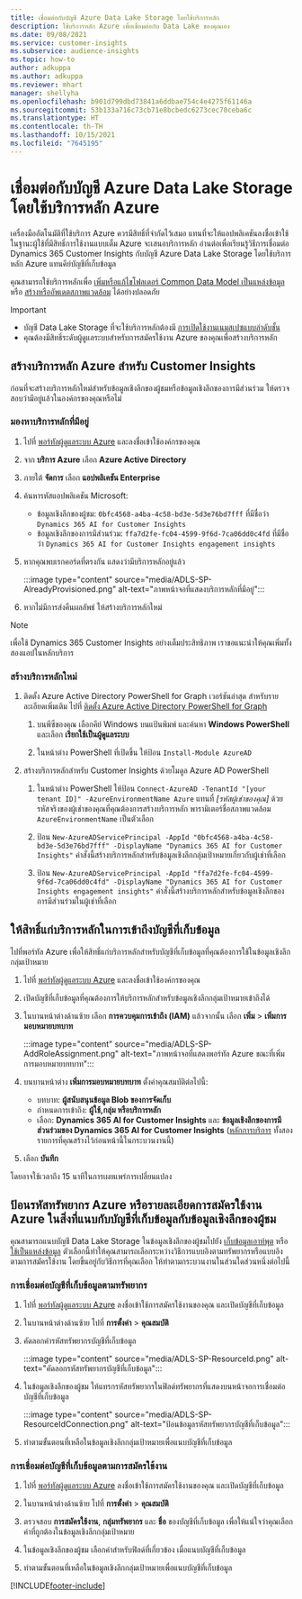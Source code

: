 ```yaml
---
title: เชื่อมต่อกับบัญชี Azure Data Lake Storage โดยใช้บริการหลัก
description: ใช้บริการหลัก Azure เพื่อเชื่อมต่อกับ Data Lake ของคุณเอง
ms.date: 09/08/2021
ms.service: customer-insights
ms.subservice: audience-insights
ms.topic: how-to
author: adkuppa
ms.author: adkuppa
ms.reviewer: mhart
manager: shellyha
ms.openlocfilehash: b901d799dbd73841a6ddbae754c4e4275f61146a
ms.sourcegitcommit: 53b133a716c73cb71e8bcbedc6273cec70ceba6c
ms.translationtype: HT
ms.contentlocale: th-TH
ms.lasthandoff: 10/15/2021
ms.locfileid: "7645195"
---
```

# <a name="connect-to-an-azure-data-lake-storage-account-by-using-an-azure-service-principal"></a>เชื่อมต่อกับบัญชี Azure Data Lake Storage โดยใช้บริการหลัก Azure

เครื่องมืออัตโนมัติที่ใช้บริการ Azure ควรมีสิทธิ์ที่จำกัดไว้เสมอ แทนที่จะให้แอปพลิเคชันลงชื่อเข้าใช้ในฐานะผู้ใช้ที่มีสิทธิ์การใช้งานแบบเต็ม Azure จะเสนอบริการหลัก อ่านต่อเพื่อเรียนรู้วิธีการเชื่อมต่อ Dynamics 365 Customer Insights กับบัญชี Azure Data Lake Storage โดยใช้บริการหลัก Azure แทนคีย์บัญชีที่เก็บข้อมูล 

คุณสามารถใช้บริการหลักเพื่อ [เพิ่มหรือแก้ไขโฟลเดอร์ Common Data Model เป็นแหล่งข้อมูล](connect-common-data-model.md) หรือ [สร้างหรืออัพเดตสภาพแวดล้อม](create-environment.md) ได้อย่างปลอดภัย

> [!IMPORTANT]
> - บัญชี Data Lake Storage ที่จะใช้บริการหลักต้องมี [การเปิดใช้งานเนมสเปซแบบลำดับชั้น](/azure/storage/blobs/data-lake-storage-namespace)
> - คุณต้องมีสิทธิ์ระดับผู้ดูแลระบบสำหรับการสมัครใช้งาน Azure ของคุณเพื่อสร้างบริการหลัก

## <a name="create-an-azure-service-principal-for-customer-insights"></a>สร้างบริการหลัก Azure สำหรับ Customer Insights

ก่อนที่จะสร้างบริการหลักใหม่สำหรับข้อมูลเชิงลึกของผู้ชมหรือข้อมูลเชิงลึกของการมีส่วนร่วม ให้ตรวจสอบว่ามีอยู่แล้วในองค์กรของคุณหรือไม่

### <a name="look-for-an-existing-service-principal"></a>มองหาบริการหลักที่มีอยู่

1. ไปที่ [พอร์ทัลผู้ดูแลระบบ Azure](https://portal.azure.com) และลงชื่อเข้าใช้องค์กรของคุณ

2. จาก **บริการ Azure** เลือก **Azure Active Directory**

3. ภายใต้ **จัดการ** เลือก **แอปพลิเคชัน Enterprise**

4. ค้นหารหัสแอปพลิเคชัน Microsoft:
   - ข้อมูลเชิงลึกของผู้ชม: `0bfc4568-a4ba-4c58-bd3e-5d3e76bd7fff` ที่มีชื่อว่า `Dynamics 365 AI for Customer Insights`
   - ข้อมูลเชิงลึกของการมีส่วนร่วม: `ffa7d2fe-fc04-4599-9f6d-7ca06dd0c4fd` ที่มีชื่อว่า `Dynamics 365 AI for Customer Insights engagement insights`

5. หากคุณพบเรกคอร์ดที่ตรงกัน แสดงว่ามีบริการหลักอยู่แล้ว 
   
   :::image type="content" source="media/ADLS-SP-AlreadyProvisioned.png" alt-text="ภาพหน้าจอที่แสดงบริการหลักที่มีอยู่":::
   
6. หากไม่มีการส่งคืนผลลัพธ์ ให้สร้างบริการหลักใหม่

>[!NOTE]
>เพื่อใช้ Dynamics 365 Customer Insights อย่างเต็มประสิทธิภาพ เราขอแนะนำให้คุณเพิ่มทั้งสองแอปในหลักบริการ

### <a name="create-a-new-service-principal"></a>สร้างบริการหลักใหม่

1. ติดตั้ง Azure Active Directory PowerShell for Graph เวอร์ชันล่าสุด สำหรับรายละเอียดเพิ่มเติม ไปที่ [ติดตั้ง Azure Active Directory PowerShell for Graph](/powershell/azure/active-directory/install-adv2)

   1. บนพีซีของคุณ เลือกคีย์ Windows บนแป้นพิมพ์ และค้นหา **Windows PowerShell** และเลือก **เรียกใช้เป็นผู้ดูแลระบบ**
   
   1. ในหน้าต่าง PowerShell ที่เปิดขึ้น ให้ป้อน `Install-Module AzureAD`

2. สร้างบริการหลักสำหรับ Customer Insights ด้วยโมดูล Azure AD PowerShell

   1. ในหน้าต่าง PowerShell ให้ป้อน `Connect-AzureAD -TenantId "[your tenant ID]" -AzureEnvironmentName Azure` แทนที่ *[รหัสผู้เช่าของคุณ]* ด้วยรหัสจริงของผู้เช่าของคุณที่คุณต้องการสร้างบริการหลัก พารามิเตอร์ชื่อสภาพแวดล้อม `AzureEnvironmentName` เป็นตัวเลือก
  
   1. ป้อน `New-AzureADServicePrincipal -AppId "0bfc4568-a4ba-4c58-bd3e-5d3e76bd7fff" -DisplayName "Dynamics 365 AI for Customer Insights"` คำสั่งนี้สร้างบริการหลักสำหรับข้อมูลเชิงลึกกลุ่มเป้าหมายเกี่ยวกับผู้เช่าที่เลือก 

   1. ป้อน `New-AzureADServicePrincipal -AppId "ffa7d2fe-fc04-4599-9f6d-7ca06dd0c4fd" -DisplayName "Dynamics 365 AI for Customer Insights engagement insights"` คำสั่งนี้สร้างบริการหลักสำหรับข้อมูลเชิงลึกของการมีส่วนร่วมในผู้เช่าที่เลือก

## <a name="grant-permissions-to-the-service-principal-to-access-the-storage-account"></a>ให้สิทธิ์แก่บริการหลักในการเข้าถึงบัญชีที่เก็บข้อมูล

ไปที่พอร์ทัล Azure เพื่อให้สิทธิ์แก่บริการหลักสำหรับบัญชีที่เก็บข้อมูลที่คุณต้องการใช้ในข้อมูลเชิงลึกกลุ่มเป้าหมาย

1. ไปที่ [พอร์ทัลผู้ดูแลระบบ Azure](https://portal.azure.com) และลงชื่อเข้าใช้องค์กรของคุณ

1. เปิดบัญชีที่เก็บข้อมูลที่คุณต้องการให้บริการหลักสำหรับข้อมูลเชิงลึกกลุ่มเป้าหมายเข้าถึงได้

1. ในบานหน้าต่างด้านซ้าย เลือก **การควบคุมการเข้าถึง (IAM)** แล้วจากนั้น เลือก **เพิ่ม** > **เพิ่มการมอบหมายบทบาท**

   :::image type="content" source="media/ADLS-SP-AddRoleAssignment.png" alt-text="ภาพหน้าจอที่แสดงพอร์ทัล Azure ขณะที่เพิ่มการมอบหมายบทบาท":::

1. บนบานหน้าต่าง **เพิ่มการมอบหมายบทบาท** ตั้งค่าคุณสมบัติต่อไปนี้:
   - บทบาท: **ผู้สนับสนุนข้อมูล Blob ของการจัดเก็บ**
   - กำหนดการเข้าถึง: **ผู้ใช้,กลุ่ม หรือบริการหลัก**
   - เลือก: **Dynamics 365 AI for Customer Insights** และ **ข้อมูลเชิงลึกของการมีส่วนร่วมของ Dynamics 365 AI for Customer Insights** ([หลักการบริการ](#create-a-new-service-principal) ทั้งสองรายการที่คุณสร้างไว้ก่อนหน้านี้ในกระบวนงานนี้)

1.  เลือก **บันทึก**

โดยอาจใช้เวลาถึง 15 นาทีในการเผยแพร่การเปลี่ยนแปลง

## <a name="enter-the-azure-resource-id-or-the-azure-subscription-details-in-the-storage-account-attachment-to-audience-insights"></a>ป้อนรหัสทรัพยากร Azure หรือรายละเอียดการสมัครใช้งาน Azure ในสิ่งที่แนบกับบัญชีที่เก็บข้อมูลกับข้อมูลเชิงลึกของผู้ชม

คุณสามารถแนบบัญชี Data Lake Storage ในข้อมูลเชิงลึกของผู้ชมไปยัง [เก็บข้อมูลเอาท์พุต](manage-environments.md) หรือ [ใช้เป็นแหล่งข้อมูล](connect-common-data-service-lake.md) ตัวเลือกนี้ทำให้คุณสามารถเลือกระหว่างวิธีการแบบอิงตามทรัพยากรหรือแบบอิงตามการสมัครใช้งาน โดยขึ้นอยู่กับวิธีการที่คุณเลือก ให้ทำตามกระบวนงานในส่วนใดส่วนหนึ่งต่อไปนี้

### <a name="resource-based-storage-account-connection"></a>การเชื่อมต่อบัญชีที่เก็บข้อมูลตามทรัพยากร

1. ไปที่ [พอร์ทัลผู้ดูแลระบบ Azure](https://portal.azure.com) ลงชื่อเข้าใช้การสมัครใช้งานของคุณ และเปิดบัญชีที่เก็บข้อมูล

1. ในบานหน้าต่างด้านซ้าย ไปที่ **การตั้งค่า** > **คุณสมบัติ**

1. คัดลอกค่ารหัสทรัพยากรบัญชีที่เก็บข้อมูล

   :::image type="content" source="media/ADLS-SP-ResourceId.png" alt-text="คัดลอกรหัสทรัพยากรบัญชีที่เก็บข้อมูล":::

1. ในข้อมูลเชิงลึกของผู้ชม ให้แทรกรหัสทรัพยากรในฟิลด์ทรัพยากรที่แสดงบนหน้าจอการเชื่อมต่อบัญชีที่เก็บข้อมูล

   :::image type="content" source="media/ADLS-SP-ResourceIdConnection.png" alt-text="ป้อนข้อมูลรหัสทรัพยากรบัญชีที่เก็บข้อมูล":::   

1. ทำตามขั้นตอนที่เหลือในข้อมูลเชิงลึกกลุ่มเป้าหมายเพื่อแนบบัญชีที่เก็บข้อมูล

### <a name="subscription-based-storage-account-connection"></a>การเชื่อมต่อบัญชีที่เก็บข้อมูลตามการสมัครใช้งาน

1. ไปที่ [พอร์ทัลผู้ดูแลระบบ Azure](https://portal.azure.com) ลงชื่อเข้าใช้การสมัครใช้งานของคุณ และเปิดบัญชีที่เก็บข้อมูล

1. ในบานหน้าต่างด้านซ้าย ไปที่ **การตั้งค่า** > **คุณสมบัติ**

1. ตรวจสอบ **การสมัครใช้งาน**, **กลุ่มทรัพยากร** และ **ชื่อ** ของบัญชีที่เก็บข้อมูล เพื่อให้แน่ใจว่าคุณเลือกค่าที่ถูกต้องในข้อมูลเชิงลึกกลุ่มเป้าหมาย

1. ในข้อมูลเชิงลึกของผู้ชม เลือกค่าสำหรับฟิลด์ที่เกี่ยวข้อง เมื่อแนบบัญชีที่เก็บข้อมูล

1. ทำตามขั้นตอนที่เหลือในข้อมูลเชิงลึกกลุ่มเป้าหมายเพื่อแนบบัญชีที่เก็บข้อมูล


[!INCLUDE[footer-include](../includes/footer-banner.md)]
